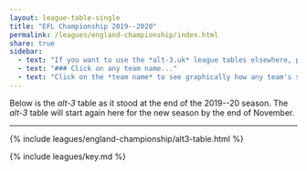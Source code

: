 ```yaml
---
layout: league-table-single
title: "EFL Championship 2019--2020"
permalink: /leagues/england-championship/index.html
share: true
sidebar:
  - text: "If you want to use the *alt-3.uk* league tables elsewhere, please be sure to read the [License and Disclaimer](/about/license) page first."
  - text: "### Click on any team name..."
  - text: "Click on the *team name* to see graphically how any team's schedule strength evolves through the season."
---
```


Below is the _alt-3_ table as it stood at the end of the 2019--20 season. The _alt-3_ table will start again here for the new season by the end of November.

-----

<!-- This page will normally be updated at 17:10 (London time) on Saturdays, at 14:10 and 17:10 on Sundays, and at 22:25 on weekdays. -->

{% include leagues/england-championship/alt3-table.html %}

{% include leagues/key.md %}

